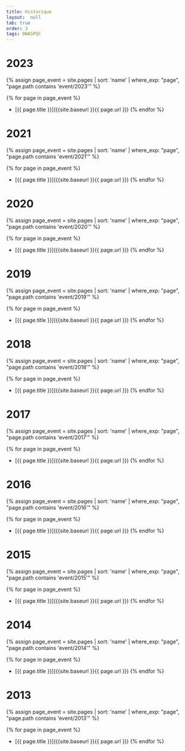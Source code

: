 ```yaml
---
title: Historique
layout:  null
tab: true
order: 3
tags: OWASPQC
---
```


# 2023

{% assign page_event = site.pages | sort: 'name' | where_exp: "page", "page.path contains 'event/2023'" %}

{% for page in page_event %}
* [{{ page.title }}]({{site.baseurl }}{{ page.url }})
{% endfor %}

# 2021

{% assign page_event = site.pages | sort: 'name' | where_exp: "page", "page.path contains 'event/2021'" %}

{% for page in page_event %}
* [{{ page.title }}]({{site.baseurl }}{{ page.url }})
{% endfor %}

# 2020

{% assign page_event = site.pages | sort: 'name' | where_exp: "page", "page.path contains 'event/2020'" %}

{% for page in page_event %}
* [{{ page.title }}]({{site.baseurl }}{{ page.url }})
{% endfor %}

# 2019

{% assign page_event = site.pages | sort: 'name' | where_exp: "page", "page.path contains 'event/2019'" %}

{% for page in page_event %}
* [{{ page.title }}]({{site.baseurl }}{{ page.url }})
{% endfor %}

# 2018

{% assign page_event = site.pages | sort: 'name' | where_exp: "page", "page.path contains 'event/2018'" %}

{% for page in page_event %}
* [{{ page.title }}]({{site.baseurl }}{{ page.url }})
{% endfor %}


# 2017

{% assign page_event = site.pages | sort: 'name' | where_exp: "page", "page.path contains 'event/2017'" %}

{% for page in page_event %}
* [{{ page.title }}]({{site.baseurl }}{{ page.url }})
{% endfor %}

# 2016

{% assign page_event = site.pages | sort: 'name' | where_exp: "page", "page.path contains 'event/2016'" %}

{% for page in page_event %}
* [{{ page.title }}]({{site.baseurl }}{{ page.url }})
{% endfor %}

# 2015

{% assign page_event = site.pages | sort: 'name' | where_exp: "page", "page.path contains 'event/2015'" %}

{% for page in page_event %}
* [{{ page.title }}]({{site.baseurl }}{{ page.url }})
{% endfor %}

# 2014

{% assign page_event = site.pages | sort: 'name' | where_exp: "page", "page.path contains 'event/2014'" %}

{% for page in page_event %}
* [{{ page.title }}]({{site.baseurl }}{{ page.url }})
{% endfor %}

# 2013

{% assign page_event = site.pages | sort: 'name' | where_exp: "page", "page.path contains 'event/2013'" %}

{% for page in page_event %}
* [{{ page.title }}]({{site.baseurl }}{{ page.url }})
{% endfor %}
